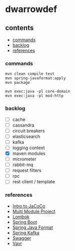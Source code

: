 # dwarrowdef

## contents

* [commands](#commands)
* [backlog](#backlog)
* [references](#references)

### commands

```
mvn clean compile test
mvn spring-javaformat:apply 
mvn package

mvn exec:java -pl core-domain
mvn exec:java -pl mod-http
```

### backlog

- [ ] cache
- [ ] cassandra
- [ ] circuit breakers
- [ ] elasticsearch
- [ ] kafka
- [ ] logging context
- [X] maven modules
- [ ] micrometer
- [ ] rabbit-mq
- [ ] request filters
- [ ] rpc
- [ ] rest client / template

### references

* [Intro to JaCoCo](https://www.baeldung.com/jacoco)
* [Multi Module Project](https://www.baeldung.com/maven-multi-module)
* [Lombok](https://projectlombok.org/features/all)
* [Spring Boot](https://docs.spring.io/spring-boot/docs/2.1.6.RELEASE/reference/html/index.html)
* [Spring Java Format](https://github.com/spring-io/spring-javaformat)
* [Spring Kafka](https://docs.spring.io/spring-kafka/reference/html/)
* [Swagger](https://editor.swagger.io/)
* [Vavr](https://www.vavr.io/vavr-docs/)

